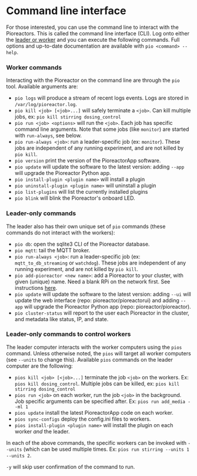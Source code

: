 # Command line interface

For those interested, you can use the command line to interact with the Pioreactors. This is called the command line interface (CLI). Log onto either the [leader or worker](http://localhost:3000/user-guide/Creating%20a%20Pioreactor%20cluster) and you can execute the following commands. Full options and up-to-date documentation are available with `pio <command> --help`.

### Worker commands

Interacting with the Pioreactor on the command line are through the `pio` tool. Available arguments are:

*   `pio logs` will produce a stream of recent logs events. Logs are stored in `/var/log/pioreactor.log`.
*   `pio kill <job> [<job>...]` will safely terminate a `<job>`. Can kill multiple jobs, ex: `pio kill stirring dosing_control`
*   `pio run <job> <options>` will run the `<job>`. Each job has specific command line arguments. Note that some jobs (like `monitor`) are started with `run-always`, see below.
*   `pio run-always <job>`: run a leader-specific job (ex: `monitor`). These jobs are independent of any running experiment, and are not killed by `pio kill`.
*   `pio version` print the version of the PioreactorApp software.
*   `pio update` will update the software to the latest version: adding `--app` will upgrade the Pioreactor Python app.
*   `pio install-plugin <plugin name>` will install a plugin
*   `pio uninstall-plugin <plugin name>` will uninstall a plugin
*   `pio list-plugins` will list the currently installed plugins
*   `pio blink` will blink the Pioreactor's onboard LED.

### Leader-only commands

The leader also has their own unique set of `pio` commands (these commands do not interact with the workers):

*   `pio db`: open the sqlite3 CLI of the Pioreactor database.
*   `pio mqtt`: tail the MQTT broker.
*   `pio run-always <job>`: run a leader-specific job (ex: `mqtt_to_db_streaming` or `watchdog`). These jobs are independent of any running experiment, and are not killed by `pio kill`.
*   `pio add-pioreactor <new name>`: add a Pioreactor to your cluster, with given (unique) name. Need a blank RPi on the network first. See instructions [here](https://github.com/Pioreactor/pioreactor/wiki/Installation).
*   `pio update` will update the software to the latest version: adding `--ui` will update the web interface (repo: pioreactor/pioreactorui) and adding `--app` will upgrade the Pioreactor Python app (repo: pioreactor/pioreactor).
*   `pio cluster-status` will report to the user each Pioreactor in the cluster, and metadata like status, IP, and state.

### Leader-only commands to control workers

The leader computer interacts with the worker computers using the `pios` command. Unless otherwise noted, the `pios` will target all worker computers (see `--units` to change this). Available `pios` commands on the leader computer are the following:

*   `pios kill <job> [<job>...]` terminate the job `<job>` on the workers. Ex: `pios kill dosing_control`. Multiple jobs can be killed, ex: `pios kill stirring dosing_control`
*   `pios run <job>` on each worker, run the job `<job>` in the background. Job specific arguments can be specified after. Ex: `pios run add_media --ml 1`
*   `pios update` install the latest PioreactorApp code on each worker.
*   `pios sync-configs` deploy the config.ini files to workers.
*   `pios install-plugin <plugin name>` will install the plugin on each worker _and_ the leader.

In each of the above commands, the specific workers can be invoked with `--units` (which can be used multiple times. Ex: `pios run stirring --units 1 --units 2`.

`-y` will skip user confirmation of the command to run.